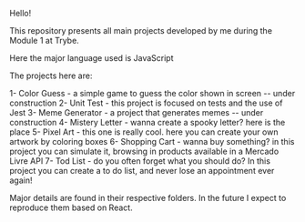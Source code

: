 Hello!

This repository presents all main projects developed by me during the Module 1 at Trybe.

Here the major language used is JavaScript

The projects here are: 

1- Color Guess - a simple game to guess the color shown in screen -- under construction
2- Unit Test - this project is focused on tests and the use of Jest
3- Meme Generator - a project that generates memes -- under construction
4- Mistery Letter - wanna create a spooky letter? here is the place
5- Pixel Art - this one is really cool. here you can create your own artwork by coloring boxes
6- Shopping Cart - wanna buy something? in this project you can simulate it, browsing in products available in a Mercado Livre API
7- Tod List - do you often forget what you should do? In this project you can create a to do list, and never lose an appointment ever again!

Major details are found in their respective folders. In the future I expect to reproduce them based on React. 

